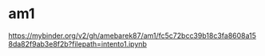 # am1
https://mybinder.org/v2/gh/amebarek87/am1/fc5c72bcc39b18c3fa8608a158da82f9ab3e8f2b?filepath=intento1.ipynb
